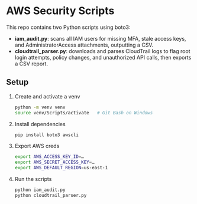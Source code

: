 # AWS Security Scripts

This repo contains two Python scripts using boto3:
- **iam_audit.py**: scans all IAM users for missing MFA, stale access keys, and AdministratorAccess attachments, outputting a CSV.
- **cloudtrail_parser.py**: downloads and parses CloudTrail logs to flag root login attempts, policy changes, and unauthorized API calls, then exports a CSV report.

## Setup
1. Create and activate a venv  
   ```bash
   python -m venv venv
   source venv/Scripts/activate   # Git Bash on Windows
   ```
2. Install dependencies  
   ```bash
   pip install boto3 awscli
   ```
3. Export AWS creds  
   ```bash
   export AWS_ACCESS_KEY_ID=…
   export AWS_SECRET_ACCESS_KEY=…
   export AWS_DEFAULT_REGION=us-east-1
   ```
4. Run the scripts  
   ```bash
   python iam_audit.py
   python cloudtrail_parser.py
   ```

